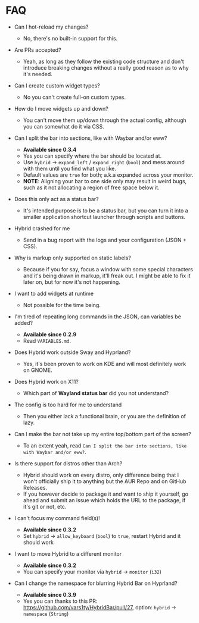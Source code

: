 # FAQ
- Can I hot-reload my changes?
  - No, there's no built-in support for this.

- Are PRs accepted?
  - Yeah, as long as they follow the existing code structure and don't introduce breaking changes without a really good reason as to why it's needed.

- Can I create custom widget types?
  - No you can't create full-on custom types.

- How do I move widgets up and down?
  - You can't move them up/down through the actual config, although you can somewhat do it via CSS.

- Can I split the bar into sections, like with Waybar and/or eww?
  - **Available since 0.3.4**
  - Yes you can specify where the bar should be located at.
  - Use `hybrid` -> `expand_left` / `expand_right` (`bool`) and mess around with them until you find what you like.
  - Default values are `true` for both; a.k.a expanded across your monitor.
  - **NOTE**: Aligning your bar to one side only may result in weird bugs, such as it not allocating a region of free space below it.

- Does this only act as a status bar?
  - It's intended purpose is to be a status bar, but you can turn it into a smaller application shortcut launcher through scripts and buttons.

- Hybrid crashed for me
  - Send in a bug report with the logs and your configuration (JSON + CSS).

- Why is markup only supported on static labels?
  - Because if you for say, focus a window with some special characters and it's being drawn in markup, it'll freak out. I might be able to fix it later on, but for now it's not happening.

- I want to add widgets at runtime
  - Not possible for the time being.

- I'm tired of repeating long commands in the JSON, can variables be added?
  - **Available since 0.2.9**
  - Read `VARIABLES.md`.

- Does Hybrid work outside Sway and Hyprland?
  - Yes, it's been proven to work on KDE and will most definitely work on GNOME.

- Does Hybrid work on X11?
  - Which part of **Wayland status bar** did you not understand?

- The config is too hard for me to understand
  - Then you either lack a functional brain, or you are the definition of lazy.

- Can I make the bar not take up my entire top/bottom part of the screen?
  - To an extent yeah, read `Can I split the bar into sections, like with Waybar and/or eww?`.

- Is there support for distros other than Arch?
  - Hybrid should work on every distro, only difference being that I won't officially ship it to anything but the AUR Repo and on GitHub Releases.
  - If you however decide to package it and want to ship it yourself, go ahead and submit an issue which holds the URL to the package, if it's git or not, etc.

- I can't focus my command field(s)!
  - **Available since 0.3.2**
  - Set `hybrid` -> `allow_keyboard` (`bool`) to `true`, restart Hybrid and it should work

- I want to move Hybrid to a different monitor
  - **Available since 0.3.2**
  - You can specify your monitor via `hybrid` -> `monitor` (`i32`)

- Can I change the namespace for blurring Hybrid Bar on Hyprland?
  - **Available since 0.3.9**
  - Yes you can thanks to this PR: https://github.com/vars1ty/HybridBar/pull/27, option: `hybrid` -> `namespace` (`String`)
